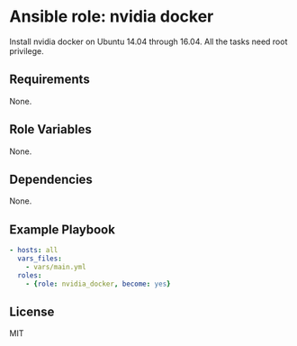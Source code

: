 Ansible role: nvidia docker
=========

Install nvidia docker on Ubuntu 14.04 through 16.04.
All the tasks need root privilege.

Requirements
------------

None.

Role Variables
--------------

None.

Dependencies
------------

None.

Example Playbook
----------------

``` yaml
- hosts: all
  vars_files:
    - vars/main.yml
  roles:
    - {role: nvidia_docker, become: yes}
```

License
-------

MIT

